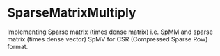 # SparseMatrixMultiply
Implementing Sparse matrix (times dense matrix) i.e. SpMM and sparse matrix (times dense vector) SpMV for CSR (Compressed Sparse Row) format.
